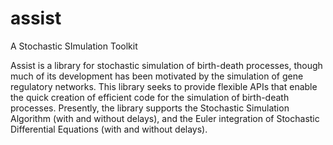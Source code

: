 assist
======

A Stochastic SImulation Toolkit

Assist is a library for stochastic simulation of birth-death processes, though much of its development has been motivated by the simulation of gene regulatory networks. This library seeks to provide flexible APIs that enable the quick creation of efficient code for the simulation of birth-death processes. Presently, the library supports the Stochastic Simulation Algorithm (with and without delays), and the Euler integration of Stochastic Differential Equations (with and without delays). 
